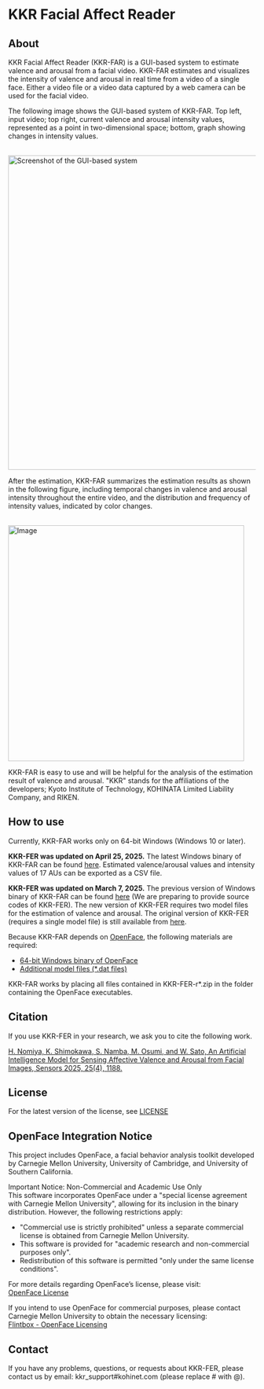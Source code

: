 # KKR Facial Affect Reader

## About
KKR Facial Affect Reader (KKR-FAR) is a GUI-based system to estimate valence and arousal from a facial video.
KKR-FAR estimates and visualizes the intensity of valence and arousal in real time from a video of a single face.
Either a video file or a video data captured by a web camera can be used for the facial video.

The following image shows the GUI-based system of KKR-FAR. 
Top left, input video; top right, current valence and arousal intensity values, represented as a point in two-dimensional space; bottom, graph showing changes in intensity values.

<br><img width="640" alt="Screenshot of the GUI-based system" src="https://github.com/user-attachments/assets/db374dbf-12bc-419a-99d4-733ea711b452" /><br>

After the estimation, KKR-FAR summarizes the estimation results as shown in the following figure, including temporal changes in valence and arousal intensity throughout the entire video, and the distribution and frequency of intensity values, indicated by color changes.

<br><img width="480" alt="Image" src="https://github.com/user-attachments/assets/333f9b7e-91c8-4014-8dec-6ed7aea5d103" /><br>

KKR-FAR is easy to use and will be helpful for the analysis of the estimation result of valence and arousal.
"KKR" stands for the affiliations of the developers; Kyoto Institute of Technology, KOHINATA Limited Liability Company, and RIKEN.

## How to use
Currently, KKR-FAR works only on 64-bit Windows (Windows 10 or later).

**KKR-FER was updated on April 25, 2025.**
The latest Windows binary of KKR-FAR can be found [here](https://gp1.work/prgshare/dl.php?download=3).
Estimated valence/arousal values and intensity values of 17 AUs can be exported as a CSV file.

**KKR-FER was updated on March 7, 2025.**
The previous version of Windows binary of KKR-FAR can be found [here](https://gp1.work/prgshare/dl.php?download=2) (We are preparing to provide source codes of KKR-FER).
The new version of KKR-FER requires two model files for the estimation of valence and arousal. The original version of KKR-FER (requires a single model file) is still available from [here](https://gp1.work/prgshare/dl.php?download=1).

Because KKR-FAR depends on [OpenFace](https://github.com/TadasBaltrusaitis/OpenFace), the following materials are required:

- [64-bit Windows binary of OpenFace](https://github.com/TadasBaltrusaitis/OpenFace/releases/download/OpenFace_2.2.0/OpenFace_2.2.0_win_x64.zip)
- [Additional model files (*.dat files)](https://github.com/TadasBaltrusaitis/OpenFace/wiki/Model-download)

KKR-FAR works by placing all files contained in KKR-FER-r*.zip in the folder containing the OpenFace executables.

## Citation

If you use KKR-FER in your research, we ask you to cite the following work.

[H. Nomiya, K. Shimokawa, S. Namba, M. Osumi, and W. Sato, An Artificial Intelligence Model for Sensing Affective Valence and Arousal from Facial Images, Sensors 2025, 25(4), 1188.](https://www.mdpi.com/1424-8220/25/4/1188)

## License
For the latest version of the license, see [LICENSE](/LICENSE)

## OpenFace Integration Notice

This project includes OpenFace, a facial behavior analysis toolkit developed by Carnegie Mellon University, University of Cambridge, and University of Southern California.

Important Notice: Non-Commercial and Academic Use Only  
This software incorporates OpenFace under a "special license agreement with Carnegie Mellon University", allowing for its inclusion in the binary distribution. However, the following restrictions apply:

- "Commercial use is strictly prohibited" unless a separate commercial license is obtained from Carnegie Mellon University.
- This software is provided for "academic research and non-commercial purposes only".
- Redistribution of this software is permitted "only under the same license conditions".

For more details regarding OpenFace’s license, please visit:  
[OpenFace License](https://github.com/TadasBaltrusaitis/OpenFace/blob/master/OpenFace-license.txt)

If you intend to use OpenFace for commercial purposes, please contact Carnegie Mellon University to obtain the necessary licensing:  
[Flintbox - OpenFace Licensing](https://cmu.flintbox.com/technologies/5c5e7fee-6a24-467b-bb5f-eb2f72119e59)

## Contact
If you have any problems, questions, or requests about KKR-FER, please contact us by email: kkr_support#kohinet.com (please replace # with @).
